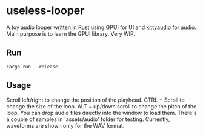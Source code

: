 # useless-looper
A toy audio looper written in Rust using [GPUI](https://github.com/zed-industries/zed/tree/main/crates/gpui) for UI and [kittyaudio](https://github.com/zeozeozeo/kittyaudio) for audio. Main purpose is to learn the GPUI library. Very WIP.

## Run
```
cargo run --release
```
## Usage
Scroll left/right to change the position of the playhead.
CTRL + Scroll to change the size of the loop.
ALT + up/down scroll to change the pitch of the loop.
You can drop audio files directly into the window to load them.
There's a couple of samples in `assets/audio' folder for testing.
Currently, waveforms are shown only for the WAV format.

